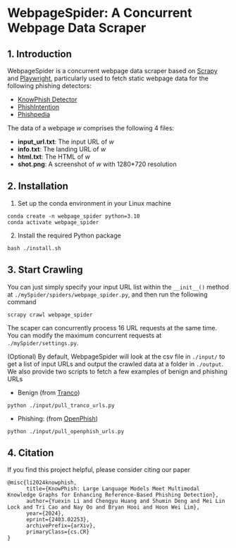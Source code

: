 # WebpageSpider: A Concurrent Webpage Data Scraper

## 1. Introduction
WebpageSpider is a concurrent webpage data scraper based on [Scrapy](https://scrapy.org/) and [Playwright](https://playwright.dev/python/), particularly used to fetch static webpage data for the following phishing detectors:
- [KnowPhish Detector](https://arxiv.org/abs/2403.02253)
- [PhishIntention](https://www.usenix.org/conference/usenixsecurity22/presentation/liu-ruofan)
- [Phishpedia](https://www.usenix.org/conference/usenixsecurity21/presentation/lin)

The data of a webpage $w$ comprises the following 4 files:
- **input_url.txt**: The input URL of $w$
- **info.txt**: The landing URL of $w$
- **html.txt**: The HTML of $w$
- **shot.png**: A screenshot of $w$ with 1280*720 resolution


## 2. Installation
1. Set up the conda environment in your Linux machine

```
conda create -n webpage_spider python=3.10 
conda activate webpage_spider
```

2. Install the required Python package
```
bash ./install.sh
```

## 3. Start Crawling
You can just simply specify your input URL list within the ```__init__()``` method at ```./mySpider/spiders/webpage_spider.py```, and then run the following command
```
scrapy crawl webpage_spider
```
The scaper can concurrently process 16 URL requests at the same time. You can modify the maximum concurrent requests at ```./mySpider/settings.py```.

(Optional) By default, WebpageSpider will look at the csv file in ```./input/``` to get a list of input URLs and output the crawled data at a folder in ```./output```. We also provide two scripts to fetch a few examples of benign and phishing URLs
- Benign (from [Tranco](https://tranco-list.eu/))
```
python ./input/pull_tranco_urls.py
```

- Phishing: (from [OpenPhish](https://openphish.com/))
```
python ./input/pull_openphish_urls.py
```

## 4. Citation
If you find this project helpful, please consider citing our paper
```
@misc{li2024knowphish,
      title={KnowPhish: Large Language Models Meet Multimodal Knowledge Graphs for Enhancing Reference-Based Phishing Detection}, 
      author={Yuexin Li and Chengyu Huang and Shumin Deng and Mei Lin Lock and Tri Cao and Nay Oo and Bryan Hooi and Hoon Wei Lim},
      year={2024},
      eprint={2403.02253},
      archivePrefix={arXiv},
      primaryClass={cs.CR}
}
```
